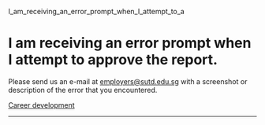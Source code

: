 I_am_receiving_an_error_prompt_when_I_attempt_to_a



I am receiving an error prompt when I attempt to approve the report.
====================================================================

Please send us an e-mail at employers@sutd.edu.sg with a screenshot or description of the error that you encountered.

[Career development](https://www.sutd.edu.sg/tag/career-development/)

---

